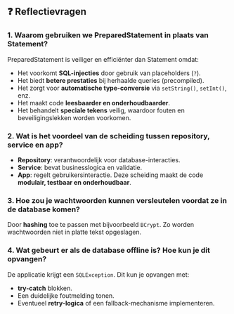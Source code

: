 ## ❓ Reflectievragen

### 1. Waarom gebruiken we PreparedStatement in plaats van Statement?
PreparedStatement is veiliger en efficiënter dan Statement omdat:
- Het voorkomt **SQL-injecties** door gebruik van placeholders (`?`).
- Het biedt **betere prestaties** bij herhaalde queries (precompiled).
- Het zorgt voor **automatische type-conversie** via `setString()`, `setInt()`, enz.
- Het maakt code **leesbaarder en onderhoudbaarder**.
- Het behandelt **speciale tekens** veilig, waardoor fouten en beveiligingslekken worden voorkomen.

### 2. Wat is het voordeel van de scheiding tussen repository, service en app?
- **Repository**: verantwoordelijk voor database-interacties.
- **Service**: bevat businesslogica en validatie.
- **App**: regelt gebruikersinteractie.
  Deze scheiding maakt de code **modulair, testbaar en onderhoudbaar**.

### 3. Hoe zou je wachtwoorden kunnen versleutelen voordat ze in de database komen?
Door **hashing** toe te passen met bijvoorbeeld `BCrypt`. Zo worden wachtwoorden niet in platte tekst opgeslagen.

### 4. Wat gebeurt er als de database offline is? Hoe kun je dit opvangen?
De applicatie krijgt een `SQLException`. Dit kun je opvangen met:
- **try-catch** blokken.
- Een duidelijke foutmelding tonen.
- Eventueel **retry-logica** of een fallback-mechanisme implementeren.